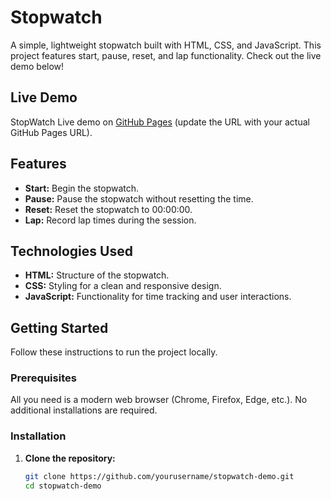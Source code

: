 
# Stopwatch 

A simple, lightweight stopwatch built with HTML, CSS, and JavaScript. This project features start, pause, reset, and lap functionality. Check out the live demo below!

## Live Demo

StopWatch Live demo on [GitHub Pages](https://github.com/Pandenakeerthi/Stopwatch) (update the URL with your actual GitHub Pages URL).

## Features

- **Start:** Begin the stopwatch.
- **Pause:** Pause the stopwatch without resetting the time.
- **Reset:** Reset the stopwatch to 00:00:00.
- **Lap:** Record lap times during the session.

## Technologies Used

- **HTML:** Structure of the stopwatch.
- **CSS:** Styling for a clean and responsive design.
- **JavaScript:** Functionality for time tracking and user interactions.

## Getting Started

Follow these instructions to run the project locally.

### Prerequisites

All you need is a modern web browser (Chrome, Firefox, Edge, etc.). No additional installations are required.

### Installation

1. **Clone the repository:**

   ```bash
   git clone https://github.com/yourusername/stopwatch-demo.git
   cd stopwatch-demo
